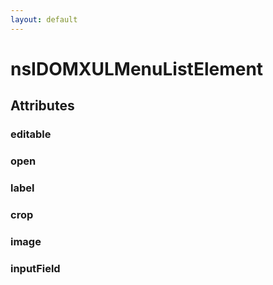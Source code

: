 ```yaml
---
layout: default
---
```


# nsIDOMXULMenuListElement #

## Attributes ##

### editable ###

### open ###

### label ###

### crop ###

### image ###

### inputField ###
